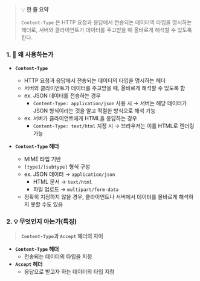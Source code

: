 > 💡 **한 줄 요약**
>
> `Content-Type` 은 HTTP 요청과 응답에서 전송되는 데이터의 타입을 명시하는 헤더로, 서버와 클라이언트가 데이터를 주고받을 때 올바르게 해석할 수 있도록 한다.

### 1. 🤔 왜 사용하는가

- **`Content-Type`**

  - HTTP 요청과 응답에서 전송되는 데이터의 타입을 명시하는 헤더
  - 서버와 클라이언트가 데이터를 주고받을 때, 올바르게 해석할 수 있도록 함
  - ex. JSON 데이터를 전송하는 경우
    - `Content-Type: application/json` 사용 시
      → 서버는 해당 데이터가 JSON 형식이라는 것을 알고 적절한 방식으로 해석 가능
  - ex. 서버가 클라이언트에게 HTML을 응답하는 경우
    - `Content-Type: text/html` 지정 시
      → 브라우저는 이를 HTML로 렌더링 가능

- **`Content-Type` 헤더**
  - MIME 타입 기반
  - `[type]/[subtype]` 형식 구성
  - ex. JSON 데이터 → `application/json`
    - HTML 문서 → `text/html`
    - 파일 업로드 → `multipart/form-data`
  - 정확히 지정하지 않을 경우, 클라이언트나 서버에서 데이터를 올바르게 해석하지 못할 수도 있음

### 2. 💡 무엇인지 아는가(특징)

> **`Content-Type`과 `Accept` 헤더의 차이**

- **`Content-Type` 헤더**
  - 전송되는 데이터의 타입을 지정
- **`Accept` 헤더**
  - 응답으로 받고자 하는 데이터의 타입 지정
